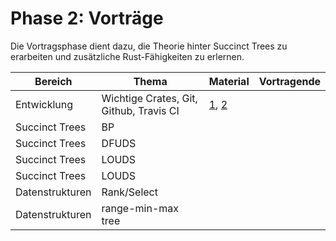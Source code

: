 # Phase 2: Vorträge

Die Vortragsphase dient dazu, die Theorie hinter Succinct Trees zu erarbeiten und zusätzliche Rust-Fähigkeiten zu erlernen.

| Bereich | Thema | Material | Vortragende |
| ------- | ----- | -------- | ----------- |
| Entwicklung | Wichtige Crates, Git, Github, Travis CI | [1](https://docs.rs/error-chain), [2](https://docs.rs/itertools) | |
| Succinct Trees | BP | | |
| Succinct Trees | DFUDS | | |
| Succinct Trees | LOUDS | | |
| Succinct Trees | LOUDS | | |
| Datenstrukturen | Rank/Select | | |
| Datenstrukturen | range-min-max tree | | |